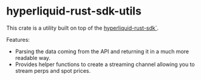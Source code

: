 # hyperliquid-rust-sdk-utils
This crate is a utility built on top of the [hyperliquid-rust-sdk`](https://github.com/hyperliquid-dex/hyperliquid-rust-sdk).

Features:
- Parsing the data coming from the API and returning it in a much more readable way.
- Provides helper functions to create a streaming channel allowing you to stream perps and spot prices.
